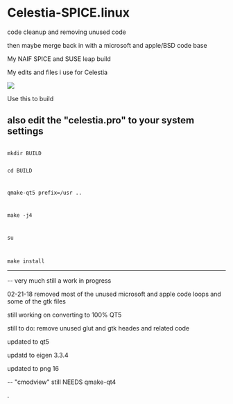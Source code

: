 # Celestia-SPICE.linux

code cleanup and removing unused code 

then maybe merge back in with a microsoft and apple/BSD code base 

My NAIF SPICE  and SUSE leap build 

My edits and files i use for Celestia 

![](https://raw.githubusercontent.com/JohnVV/MyCelestiaBuild/master/celestia/splash.png)

Use this to build 

also edit the "celestia.pro" to your system settings 
--------
<code>
mkdir BUILD

cd BUILD

qmake-qt5 prefix=/usr ..

make -j4 

su

make install 
</code>


--------


-- very much still a work in progress 

02-21-18 
removed most of the unused microsoft and apple code loops and some of the gtk files 

still working on converting to 100% QT5 

still to do:
remove unused glut and gtk heades and related code 


updated to qt5

updatd to eigen 3.3.4 

updated to png 16

-- "cmodview" still NEEDS qmake-qt4 

.
